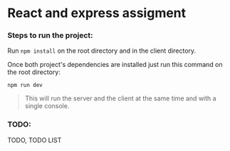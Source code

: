 # React and express assigment

### Steps to run the project:
Run `npm install` on the root directory and in the client directory.

Once both project's dependencies are installed just run this command on the root directory:

`npm run dev`

>This will run the server and the client at the same time and with a single console.

### TODO:

TODO, TODO LIST
